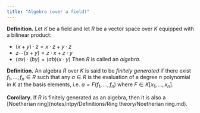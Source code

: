 ```yaml
---
title: "Algebra (over a field)"
---
```


**Definition.** Let $K$ be a field and let $R$ be a vector space over $K$ equipped with a bilinear product:
- $(x+y)\cdot z = x\cdot z+y\cdot z$
- $z\cdots (x+y)=z\cdot x+z\cdot y$
- $(ax)\cdot (by)=(ab)(x\cdot y)$
Then $R$ is called an _algebra_.

**Definition.** An algebra $R$ over $K$ is said to be _finitely generated_ if there exist $f_1,\dots,f_n\in R$ such that any $a\in R$ is the evaluation of a degree $n$ polynomial in $K$ at the basis elements, i.e. $a=F(f_1,\dots,f_n)$ where $F\in K[x_1,\dots,x_n]$.

**Corollary.** If $R$ is finitely generated as an algebra, then it is also a [Noetherian ring](notes/ntpy/Definitions/Ring theory/Noetherian ring.md).

